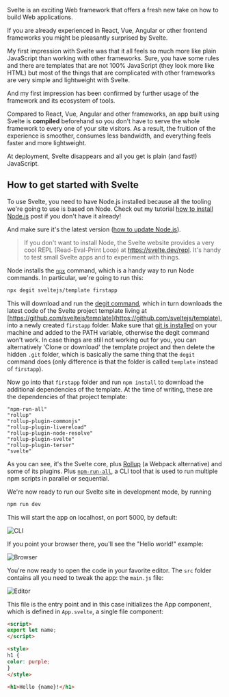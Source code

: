 Svelte is an exciting Web framework that offers a fresh new take on how to build Web applications.

If you are already experienced in React, Vue, Angular or other frontend frameworks you might be pleasantly surprised by Svelte.

My first impression with Svelte was that it all feels so much more like plain JavaScript than working with other frameworks. Sure, you have some rules and there are templates that are not 100% JavaScript (they look more like HTML) but most of the things that are complicated with other frameworks are very simple and lightweight with Svelte.

And my first impression has been confirmed by further usage of the framework and its ecosystem of tools.

Compared to React, Vue, Angular and other frameworks, an app built using Svelte is **compiled** beforehand so you don't have to serve the whole framework to every one of your site visitors. As a result, the fruition of the experience is smoother, consumes less bandwidth, and everything feels faster and more lightweight.

At deployment, Svelte disappears and all you get is plain (and fast!) JavaScript.

## How to get started with Svelte

To use Svelte, you need to have Node.js installed because all the tooling we're going to use is based on Node. Check out my tutorial [how to install Node.js](https://flaviocopes.com/node-installation/) post if you don't have it already!

And make sure it's the latest version ([how to update Node.js](https://flaviocopes.com/how-to-update-node/)).

> If you don't want to install Node, the Svelte website provides a very cool REPL (Read-Eval-Print Loop) at <https://svelte.dev/repl>. It's handy to test small Svelte apps and to experiment with things.

Node installs the [`npx`](https://flaviocopes.com/npx/) command, which is a handy way to run Node commands. In particular, we're going to run this:

```sh
npx degit sveltejs/template firstapp
```

This will download and run the [degit command](https://github.com/Rich-Harris/degit), which in turn downloads the latest code of the Svelte project template living at [https://github.com/sveltejs/template](https://github.com/sveltejs/template), into a newly created `firstapp` folder. Make sure that [git is installed](https://git-scm.com/download) on your machine and added to the PATH variable, otherwise the degit command won't work. In case things are still not working out for you, you can alternatively 'Clone or download' the template project and then delete the hidden `.git` folder, which is basically the same thing that the `degit` command does (only difference is that the folder is called `template` instead of `firstapp`).

Now go into that `firstapp` folder and run `npm install` to download the additional dependencies of the template. At the time of writing, these are the dependencies of that project template:

```
"npm-run-all"
"rollup"
"rollup-plugin-commonjs"
"rollup-plugin-livereload"
"rollup-plugin-node-resolve"
"rollup-plugin-svelte"
"rollup-plugin-terser"
"svelte"
```

As you can see, it's the Svelte core, plus [Rollup](https://rollupjs.org/) (a Webpack alternative) and some of its plugins. Plus [`npm-run-all`](https://www.npmjs.com/package/npm-run-all), a CLI tool that is used to run multiple npm scripts in parallel or sequential.

We're now ready to run our Svelte site in development mode, by running

```sh
npm run dev
```

This will start the app on localhost, on port 5000, by default:

![CLI](Introduction%20to%20Svelte/cli.png)

If you point your browser there, you'll see the "Hello world!" example:

![Browser](Introduction%20to%20Svelte/browser.png)

You're now ready to open the code in your favorite editor. The `src` folder contains all you need to tweak the app: the `main.js` file:

![Editor](Introduction%20to%20Svelte/editor.png)

This file is the entry point and in this case initializes the App component, which is defined in `App.svelte`, a single file component:

```html
<script>
export let name;
</script>

<style>
h1 {
color: purple;
}
</style>

<h1>Hello {name}!</h1>
```
